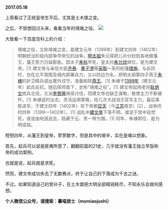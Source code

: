
          
**2017.05.18**

上周看过了正统皇帝生平后，尤其是土木堡之变。

之后，不禁想回过头来，看看当年的靖难之役。
![](https://mmbiz.qlogo.cn/mmbiz_png/uDI3FLln00bictxUoV6pzelncsVwr4jE95t260gQaOjzO6MYgqpYhaOicIhPukBc4MXXeyvVMWrz4p5E7zGF2jPQ/0?wx_fmt=png)


大致看一下百度百科上的介绍：
>靖难之役，又称靖难之变，是建文元年（1399年）到建文四年（1402年）明朝统治阶级内部争夺帝位的战争。[明太祖](http://baike.baidu.com/item/%E6%98%8E%E5%A4%AA%E7%A5%96)朱元璋把儿孙分封到各地做藩王，藩王势力日益膨胀。因太子[朱标](http://baike.baidu.com/item/%E6%9C%B1%E6%A0%87)早死，皇太孙[朱允炆](http://baike.baidu.com/item/%E6%9C%B1%E5%85%81%E7%82%86)继位，是为建文帝。[1]  建文帝与亲信大臣[齐泰](http://baike.baidu.com/item/%E9%BD%90%E6%B3%B0)、[黄子澄](http://baike.baidu.com/item/%E9%BB%84%E5%AD%90%E6%BE%84)等[采取](http://baike.baidu.com/item/%E9%87%87%E5%8F%96)一系列削藩[措施](http://baike.baidu.com/item/%E6%8E%AA%E6%96%BD/33296)。与此同时，也在北平周围及城内部署兵力，又以防边为名，把明太祖第四子燕王[朱棣](http://baike.baidu.com/item/%E6%9C%B1%E6%A3%A3)的护卫精兵调出塞外戍守，准备削除[燕王](http://baike.baidu.com/item/%E7%87%95%E7%8E%8B)。[1] 朱棣于[1399年](http://baike.baidu.com/item/1399%E5%B9%B4)（建文元年）起兵反抗，随后挥师南下，史称“靖难之役”。[1]  建文帝起用老将[耿炳文](http://baike.baidu.com/item/%E8%80%BF%E7%82%B3%E6%96%87)统兵北伐，又派[李景隆](http://baike.baidu.com/item/%E6%9D%8E%E6%99%AF%E9%9A%86)继续讨伐，而建文帝也缺乏谋略，致使主力不断被歼。[1]  朱棣适时出击，灵活运用策略，经几次大战消灭官军主力，最后乘胜进军，于建文四年（1402年）攻下帝都[应天](http://baike.baidu.com/item/%E5%BA%94%E5%A4%A9)（今[江苏](http://baike.baidu.com/item/%E6%B1%9F%E8%8B%8F)南京）[2]  。战争历时四年（1399—1402年）。[1]  战乱中[建文帝](http://baike.baidu.com/item/%E5%BB%BA%E6%96%87%E5%B8%9D)下落不明，或说于宫中自焚死，或说由地道逃去，隐藏于云、贵一带为僧。[1]  同年，朱棣即位，是为明成祖。


短短四年，从藩王到皇帝，寥寥数字，但是其中的艰辛，实在是难以想象。

首先，起兵可以说是匪夷所思了，翻翻前面的21史，几乎就没有藩王独立早饭称帝的成功案例。

也就是说，起兵就是求死。

然而，建文帝成功失去了无数赛点，终于让自己的下落成为千古之谜。

不过，如果知道自己的曾孙子，在土木堡把大明全部精锐耗尽，不知永乐会做何感想。


**个人微信公众号，请搜索：摹喵居士（momiaojushi）**

        